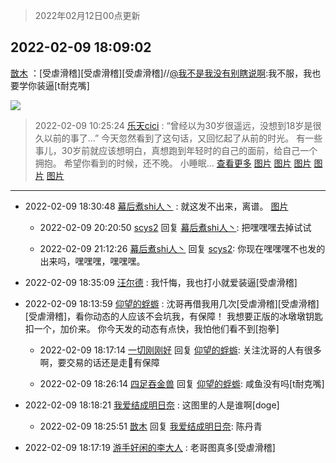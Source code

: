 > 2022年02月12日00点更新
<link rel="stylesheet" href="https://cdn.jsdelivr.net/gh/taotie6/sampleJSON@main/css/photo_show.css">
<meta name="referrer" content="no-referrer" />


 ## 2022-02-09 18:09:02 

 [㪚木](https://www.coolapk.com/feed/33420725?shareKey=YmM1ZGUxMjgxMWU5NjIwM2FkYmI~) ：[受虐滑稽][受虐滑稽][受虐滑稽]//<a class="feed-link-uname" href="/u/我不是我没有别瞎说啊">@我不是我没有别瞎说啊</a>:我不服，我也要学你装逼[t耐克嘴] 

<div class="album">
<img class="img-item" src="http://image.coolapk.com/feed/2022/0209/18/1081091_67ee01a9_1341_1325_293@320x236.gif" />
</div>

> 2022-02-09 10:25:24 
> [乐天cici](https://www.coolapk.com/feed/33409213?shareKey=ODU2Mjg1YzUxZGQzNjIwM2FkYmI~) : “曾经以为30岁很遥远，没想到18岁是很久以前的事了...” 今天忽然看到了这句话，又回忆起了从前的时光。 有一些事儿，30岁前就应该想明白，真想跑到年轻时的自己的面前，给自己一个拥抱。 希望你看到的时候，还不晚。  小睡眠... <a href="">查看更多</a> 
[图片](http://image.coolapk.com/feed/2022/0209/10/3582543_7a76a0f4_3522_4989_136@1125x1500.jpeg)
[图片](http://image.coolapk.com/feed/2022/0209/10/3582543_30fe3053_3522_4995_711@1125x1500.jpeg)
[图片](http://image.coolapk.com/feed/2022/0209/10/3582543_9ce4cc4a_3522_5002_542@1125x1500.jpeg)
[图片](http://image.coolapk.com/feed/2022/0209/10/3582543_12adb5ec_3522_5013_111@1125x1500.jpeg)
[图片](http://image.coolapk.com/feed/2022/0209/10/3582543_0a98e423_3522_5019_990@1125x1500.jpeg)

 ------- 

- 2022-02-09 18:30:48 [幕后煮shi人丶](uid=1067340) : 就这发不出来，离谱。 [图片](http://image.coolapk.com/feed/2022/0209/18/1067340_404f0ebd_2647_5523_466@1080x2400.jpeg)

    - 2022-02-09 20:20:50 [scys2](uid=17534726) 回复 [幕后煮shi人丶](uid=1067340): 把嘿嘿嘿去掉试试 

    - 2022-02-09 21:12:26 [幕后煮shi人丶](uid=1067340) 回复 [scys2](uid=17534726): 你现在嘿嘿嘿不也发的出来吗，嘿嘿嘿，嘿嘿嘿。 

- 2022-02-09 18:35:09 [汪尔德](uid=1595236) : 我忏悔，我也打小就爱装逼[受虐滑稽] 

- 2022-02-09 18:13:59 [仰望的蜉蝣](uid=429865) : 沈哥再借我用几次[受虐滑稽][受虐滑稽][受虐滑稽]，看你动态的人应该不会坑我，有保障！
我想要正版的冰墩墩钥匙扣一个，加价来。
你今天发的动态有点快，我怕他们看不到[抱拳] 

    - 2022-02-09 18:17:14 [一切刚刚好](uid=701389) 回复 [仰望的蜉蝣](uid=429865): 关注沈哥的人有很多啊，要交易的话还是走🐡有保障 

    - 2022-02-09 18:26:14 [四足吞金兽](uid=2416312) 回复 [仰望的蜉蝣](uid=429865): 咸鱼没有吗[t耐克嘴] 

- 2022-02-09 18:18:21 [我爱结成明日奈](uid=1772977) : 这图里的人是谁啊[doge] 

    - 2022-02-09 18:25:51 [㪚木](uid=1081091) 回复 [我爱结成明日奈](uid=1772977): 陈丹青 

- 2022-02-09 18:17:19 [游手好闲的李大人](uid=1704844) : 老哥图真多[受虐滑稽] 

